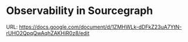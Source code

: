# Observability in Sourcegraph

URL: https://docs.google.com/document/d/1ZMHWLk-dDFkZ23uA7YtN-rUHO2QpqQwAqhZAKHiR0z8/edit
